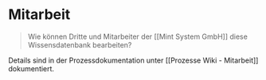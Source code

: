 # Mitarbeit

> Wie können Dritte und Mitarbeiter der [[Mint System GmbH]] diese Wissensdatenbank bearbeiten?

Details sind in der Prozessdokumentation unter [[Prozesse Wiki - Mitarbeit]] dokumentiert.